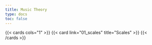 ```yaml
---
title: Music Theory
type: docs
toc: false
---
```


{{< cards cols="1" >}}
{{< card link="01_scales" title="Scales" >}}
{{< /cards >}}

